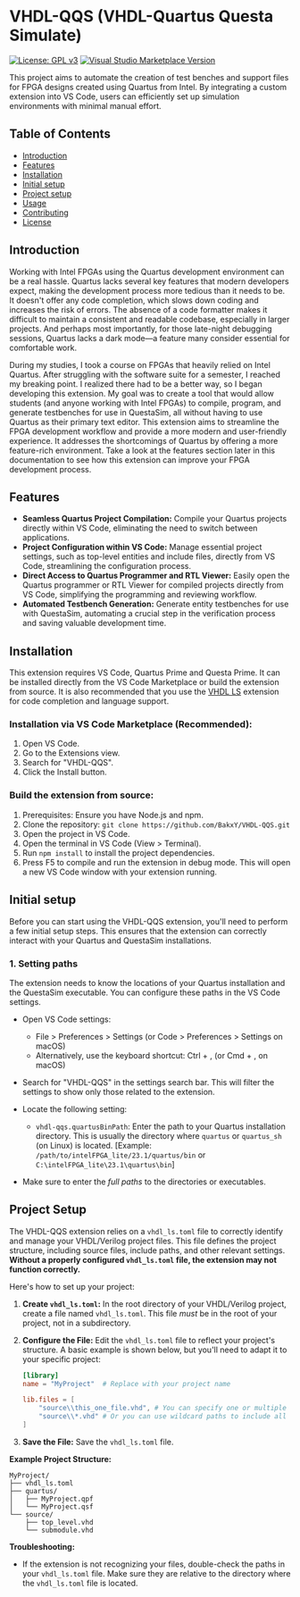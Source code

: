 # VHDL-QQS (VHDL-Quartus Questa Simulate)

[![License: GPL v3](https://img.shields.io/badge/License-GPLv3-blue.svg)](LICENSE) [![Visual Studio Marketplace Version](https://img.shields.io/vscode-marketplace/v/BakxY.vhdl-qqs)](https://marketplace.visualstudio.com/items?itemName=BakxY.vhdl-qqs)

This project aims to automate the creation of test benches and support files for FPGA designs created using Quartus from Intel. By integrating a custom extension into VS Code, users can efficiently set up simulation environments with minimal manual effort. 

## Table of Contents

- [Introduction](#Introduction)
- [Features](#Features)
- [Installation](#Installation)
- [Initial setup](#Initial-setup)
- [Project setup](#Project-setup)
- [Usage](USAGE.md)
- [Contributing](CONTRIBUTING.md)
- [License](LICENSE)

## Introduction

Working with Intel FPGAs using the Quartus development environment can be a real hassle.  Quartus lacks several key features that modern developers expect, making the development process more tedious than it needs to be.  It doesn't offer any code completion, which slows down coding and increases the risk of errors.  The absence of a code formatter makes it difficult to maintain a consistent and readable codebase, especially in larger projects. And perhaps most importantly, for those late-night debugging sessions, Quartus lacks a dark mode—a feature many consider essential for comfortable work.

During my studies, I took a course on FPGAs that heavily relied on Intel Quartus.  After struggling with the software suite for a semester, I reached my breaking point.  I realized there had to be a better way, so I began developing this extension.  My goal was to create a tool that would allow students (and anyone working with Intel FPGAs) to compile, program, and generate testbenches for use in QuestaSim, all without having to use Quartus as their primary text editor.  This extension aims to streamline the FPGA development workflow and provide a more modern and user-friendly experience.  It addresses the shortcomings of Quartus by offering a more feature-rich environment.  Take a look at the features section later in this documentation to see how this extension can improve your FPGA development process.

## Features

* **Seamless Quartus Project Compilation:** Compile your Quartus projects directly within VS Code, eliminating the need to switch between applications.
* **Project Configuration within VS Code:** Manage essential project settings, such as top-level entities and include files, directly from VS Code, streamlining the configuration process.
* **Direct Access to Quartus Programmer and RTL Viewer:** Easily open the Quartus programmer or RTL Viewer for compiled projects directly from VS Code, simplifying the programming and reviewing workflow.
* **Automated Testbench Generation:** Generate entity testbenches for use with QuestaSim, automating a crucial step in the verification process and saving valuable development time.

## Installation

This extension requires VS Code, Quartus Prime and Questa Prime. It can be installed directly from the VS Code Marketplace or build the extension from source. It is also recommended that you use the [VHDL LS](https://github.com/VHDL-LS/rust_hdl_vscode) extension for code completion and language support.

### Installation via VS Code Marketplace (Recommended):
1. Open VS Code.
2. Go to the Extensions view.
3. Search for "VHDL-QQS".
4. Click the Install button.

### Build the extension from source:
1. Prerequisites: Ensure you have Node.js and npm.
2. Clone the repository: `git clone https://github.com/BakxY/VHDL-QQS.git`
3. Open the project in VS Code.
4. Open the terminal in VS Code (View > Terminal).
5. Run `npm install` to install the project dependencies.
6. Press F5 to compile and run the extension in debug mode. This will open a new VS Code window with your extension running.

## Initial setup

Before you can start using the VHDL-QQS extension, you'll need to perform a few initial setup steps. This ensures that the extension can correctly interact with your Quartus and QuestaSim installations.

### 1. Setting paths

The extension needs to know the locations of your Quartus installation and the QuestaSim executable. You can configure these paths in the VS Code settings.

* Open VS Code settings:
    *   File > Preferences > Settings (or Code > Preferences > Settings on macOS)
    *   Alternatively, use the keyboard shortcut: Ctrl + , (or Cmd + , on macOS)

* Search for "VHDL-QQS" in the settings search bar.  This will filter the settings to show only those related to the extension.

* Locate the following setting:
    * `vhdl-qqs.quartusBinPath`: Enter the path to your Quartus installation directory. This is usually the directory where `quartus` or `quartus_sh` (on Linux) is located. [Example: `/path/to/intelFPGA_lite/23.1/quartus/bin` or `C:\intelFPGA_lite\23.1\quartus\bin`]

* Make sure to enter the *full paths* to the directories or executables.

## Project Setup

The VHDL-QQS extension relies on a `vhdl_ls.toml` file to correctly identify and manage your VHDL/Verilog project files. This file defines the project structure, including source files, include paths, and other relevant settings. **Without a properly configured `vhdl_ls.toml` file, the extension may not function correctly.**

Here's how to set up your project:

1.  **Create `vhdl_ls.toml`:** In the root directory of your VHDL/Verilog project, create a file named `vhdl_ls.toml`.  This file *must* be in the root of your project, not in a subdirectory.

2.  **Configure the File:** Edit the `vhdl_ls.toml` file to reflect your project's structure. A basic example is shown below, but you'll need to adapt it to your specific project:

    ```toml
    [library]
    name = "MyProject"  # Replace with your project name

    lib.files = [
        "source\\this_one_file.vhd", # You can specify one or multiple files.
        "source\\*.vhd" # Or you can use wildcard paths to include all files.
    ]
    ```

3.  **Save the File:** Save the `vhdl_ls.toml` file.

**Example Project Structure:**

```
MyProject/
├── vhdl_ls.toml
├── quartus/
│   ├── MyProject.qpf
│   └── MyProject.qsf
└── source/
    ├── top_level.vhd
    └── submodule.vhd
```

**Troubleshooting:**

*   If the extension is not recognizing your files, double-check the paths in your `vhdl_ls.toml` file.  Make sure they are relative to the directory where the `vhdl_ls.toml` file is located.